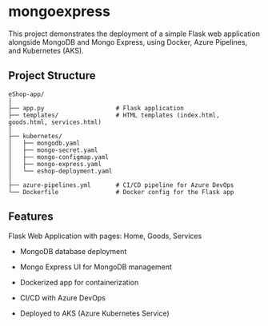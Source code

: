 # mongoexpress
This project demonstrates the deployment of a simple Flask web application alongside MongoDB and Mongo Express, using Docker, Azure Pipelines, and Kubernetes (AKS).
## Project Structure
```
eShop-app/
│
├── app.py                    # Flask application
├── templates/                # HTML templates (index.html, goods.html, services.html)
│
├── kubernetes/
│   ├── mongodb.yaml
│   ├── mongo-secret.yaml
│   ├── mongo-configmap.yaml
│   ├── mongo-express.yaml
│   └── eshop-deployment.yaml
│
├── azure-pipelines.yml       # CI/CD pipeline for Azure DevOps
└── Dockerfile                # Docker config for the Flask app
```

## Features
Flask Web Application with pages: Home, Goods, Services

- MongoDB database deployment

- Mongo Express UI for MongoDB management

- Dockerized app for containerization

- CI/CD with Azure DevOps

- Deployed to AKS (Azure Kubernetes Service)


